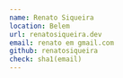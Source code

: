 ```yaml
---
name: Renato Siqueira
location: Belem
url: renatosiqueira.dev
email: renato em gmail.com
github: renatosiqueira
check: sha1(email)
---
```

